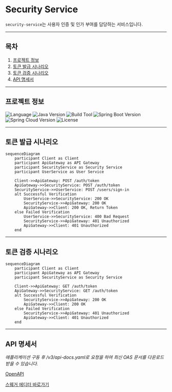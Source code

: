 # Security Service
`security-service`는 사용자 인증 및 인가 부여를 담당하는 서비스입니다.

---

## 목차
1. [프로젝트 정보](#프로젝트-정보)
2. [토큰 발급 시나리오](#토큰-발급-시나리오)
3. [토큰 검증 시나리오](#토큰-검증-시나리오)
4. [API 명세서](#api-명세서)

---

## 프로젝트 정보
![Language](https://img.shields.io/badge/language-Java-blue)
![Java Version](https://img.shields.io/badge/Java-17-blue)
![Build Tool](https://img.shields.io/badge/build%20tool-Gradle-orange)
![Spring Boot Version](https://img.shields.io/badge/Spring%20Boot-3.2.2-green)
![Spring Cloud Version](https://img.shields.io/badge/Spring%20Cloud-2023.0.0-green)
![License](https://img.shields.io/badge/license-Apache%202.0-brightgreen)

---

## 토큰 발급 시나리오
```mermaid
sequenceDiagram
    participant Client as Client
    participant ApiGateway as API Gateway
    participant SecurityService as Security Service
    participant UserService as User Service

    Client->>ApiGateway: POST /auth/token
    ApiGateway->>SecurityService: POST /auth/token
    SecurityService->>UserService: POST /users/sign-in
    alt Successful Verification
        UserService->>SecurityService: 200 OK
        SecurityService->>ApiGateway: 200 OK
        ApiGateway->>Client: 200 OK, Return Token
    else Failed Verification
        UserService->>SecurityService: 400 Bad Request
        SecurityService->>ApiGateway: 401 Unauthorized
        ApiGateway->>Client: 401 Unauthorized
    end
```

---

## 토큰 검증 시나리오
```mermaid
sequenceDiagram
    participant Client as Client
    participant ApiGateway as API Gateway
    participant SecurityService as Security Service

    Client->>ApiGateway: GET /auth/token
    ApiGateway->>SecurityService: GET /auth/token
    alt Successful Verification
        SecurityService->>ApiGateway: 200 OK
        ApiGateway->>Client: 200 OK
    else Failed Verification
        SecurityService->>ApiGateway: 401 Unauthorized
        ApiGateway->>Client: 401 Unauthorized
    end
```

---

## API 명세서
_애플리케이션 구동 후 /v3/api-docs.yaml로 요청을 하여 최신 OAS 문서를 다운로드 받을 수 있습니다._

[OpenAPI](./docs%2Fsecurity-api-docs.yaml)

[스웨거 에디터 바로가기](https://editor.swagger.io/)